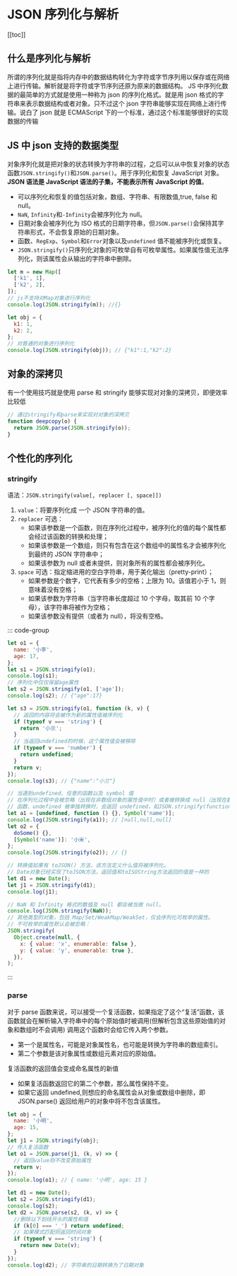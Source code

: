 # JSON 序列化与解析

[[toc]]

## 什么是序列化与解析

所谓的序列化就是指将内存中的数据结构转化为字符或字节序列用以保存或在网络上进行传输。解析就是将字符或字节序列还原为原来的数据结构。
JS 中序列化数据的最简单的方式就是使用一种称为 json 的序列化格式。就是用 json 格式的字符串来表示数据结构或者对象。只不过这个 json 字符串能够实现在网络上进行传输。说白了 json 就是 ECMAScript 下的一个标准，通过这个标准能够很好的实现数据的传输

## JS 中 json 支持的数据类型

对象序列化就是把对象的状态转换为字符串的过程，之后可以从中恢复对象的状态
函数`JSON.stringify()`和`JSON.parse()`。用于序列化和恢复 JavaScript 对象。
**JSON 语法是 JavaScript 语法的子集，不能表示所有 JavaScript 的值**。

- 可以序列化和恢复的值包括对象，数组、字符串、有限数值,true, false 和 null。
- `NaN`, `Infinity`和`-Infinity`会被序列化为 null。
- 日期对象会被序列化为 ISO 格式的日期字符串，但`JSON.parse()`会保持其字符串形式，不会恢复原始的日期对象。
- 函数、`RegExp`、`Symbol`和`Error`对象以及`undefined` 值不能被序列化或恢复。
- `JSON.stringify()`只序列化对象的可枚举自有可枚举属性。如果属性值无法序列化，则该属性会从输出的字符串中删除。

```js
let m = new Map([
  ['k1', 1],
  ['k2', 2],
]);
// js不支持对Map对象进行序列化
console.log(JSON.stringify(m)); //{}

let obj = {
  k1: 1,
  k2: 2,
};
// 对普通的对象进行序列化
console.log(JSON.stringify(obj)); // {"k1":1,"k2":2}
```

## 对象的深拷贝

有一个使用技巧就是使用 parse 和 stringify 能够实现对对象的深拷贝，即便效率比较低

```js
// 通过stringify和parse来实现对对象的深拷贝
function deepcopy(o) {
  return JSON.parse(JSON.stringify(o));
}
```

## 个性化的序列化

### stringify

语法：`JSON.stringify(value[, replacer [, space]])`

1. `value`：将要序列化成 一个 JSON 字符串的值。
2. `replacer` 可选：
   - 如果该参数是一个函数，则在序列化过程中，被序列化的值的每个属性都会经过该函数的转换和处理；
   - 如果该参数是一个数组，则只有包含在这个数组中的属性名才会被序列化到最终的 JSON 字符串中；
   - 如果该参数为 null 或者未提供，则对象所有的属性都会被序列化。
3. `space` 可选：指定缩进用的空白字符串，用于美化输出（pretty-print）；
   - 如果参数是个数字，它代表有多少的空格；上限为 10。该值若小于 1，则意味着没有空格；
   - 如果该参数为字符串（当字符串长度超过 10 个字母，取其前 10 个字母），该字符串将被作为空格；
   - 如果该参数没有提供（或者为 null），将没有空格。

::: code-group

```js [第二个参数为数组]
let o1 = {
  name: '小李',
  age: 17,
};
let s1 = JSON.stringify(o1);
console.log(s1);
// 序列化中仅仅保留age属性
let s2 = JSON.stringify(o1, ['age']);
console.log(s2); // {"age":17}
```

```js [第二个参数为replacer函数]
let s3 = JSON.stringify(o1, function (k, v) {
  // 返回的内容将会被作为新的属性值被序列化
  if (typeof v === 'string') {
    return '小兰';
  }
  // 当返回undefined的时候，这个属性值会被移除
  if (typeof v === 'number') {
    return undefined;
  }
  return v;
});
console.log(s3); // {"name":"小兰"}
```

```js [Symbol等会被忽略的值]
// 当遇到undefined、任意的函数以及 symbol 值
// 在序列化过程中会被忽略（出现在非数组对象的属性值中时）或者被转换成 null（出现在数组中时）。
// 函数、undefined 被单独转换时，会返回 undefined，如JSON.stringify(function(){}) or JSON.stringify(undefined).
let a1 = [undefined, function () {}, Symbol('name')];
console.log(JSON.stringify(a1)); // [null,null,null]
let o2 = {
  doSome() {},
  [Symbol('name')]: '小米',
};
console.log(JSON.stringify(o2)); // {}
```

```js [日期对象]
// 转换值如果有 toJSON() 方法，该方法定义什么值将被序列化。
// Date对象已经实现了toJSON方法，返回值和toISOString方法返回的值是一样的
let d1 = new Date();
let j1 = JSON.stringify(d1);
console.log(j1);
```

```js [NaN 和 Infinity]
// NaN 和 Infinity 格式的数值及 null 都会被当做 null。
console.log(JSON.stringify(NaN));
// 其他类型的对象，包括 Map/Set/WeakMap/WeakSet，仅会序列化可枚举的属性。
// 不可枚举的属性默认会被忽略：
JSON.stringify(
  Object.create(null, {
    x: { value: 'x', enumerable: false },
    y: { value: 'y', enumerable: true },
  }),
);
```

:::

### parse

对于 parse 函数来说，可以接受一个复活函数，如果指定了这个“复活”函数，该函数就会在解析输入字符串中的每个原始值时被调用(但解析包含这些原始值的对象和数组时不会调用)
调用这个函数时会给它传入两个参数。

- 第一个是属性名，可能是对象属性名，也可能是转换为字符串的数组索引。
- 第二个参数是该对象属性或数组元素对应的原始值。

复活函数的返回值会变成命名属性的新值

- 如果复活函数返回它的第二个参数，那么属性保持不变。
- 如果它返回 undefined,则想应的命名属性会从对象或数组中删除，即 JSON.parse() 返回给用户的对象中将不包含该属性。

```js
let obj = {
  name: '小明',
  age: 15,
};
let j1 = JSON.stringify(obj);
// 传入复活函数
let o1 = JSON.parse(j1, (k, v) => {
  // 返回value则不改变原始属性
  return v;
});
console.log(o1); // { name: '小明', age: 15 }

let d1 = new Date();
let s2 = JSON.stringify(d1);
console.log(s2);
let d2 = JSON.parse(s2, (k, v) => {
  //删除以下划线开头的属性和值
  if (k[0] === '_') return undefined;
  // 如果模式匹配则返回时间对象
  if (typeof v === 'string') {
    return new Date(v);
  }
});
console.log(d2); // 字符串的日期转换为了日期对象
```
